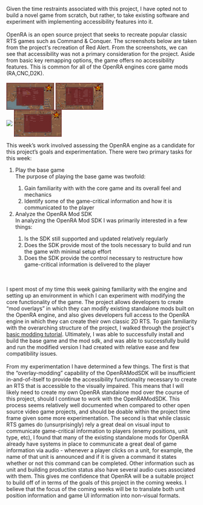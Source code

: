 Given the time restraints associated with this project, I have opted not to build a novel game from scratch, but rather, to take existing software and experiment with implementing accessibility features into it. 
<br>
<br>
OpenRA is an open source project that seeks to recreate popular classic RTS games such as Command & Conquer. The screenshots below are taken from the project's recreation of Red Alert. From the screenshots, we can see that accessibility was not a primary consideration for the project. Aside from basic key remapping options, the game offers no accessibility features. This is common for all of the OpenRA engines core game mods (RA,CNC,D2K). 
<br>
<br>
<img style="width:25%;" align="center" src="https://github.com/atjohans/Project-Apricate/blob/gh-pages/assets/images/image1.png?raw=true">
<img style="width:25%;"  align="center" src="https://github.com/atjohans/Project-Apricate/blob/gh-pages/assets/images/image2.png?raw=true">
<br>
<img style="width:25%;"  align="center" src="https://github.com/atjohans/Project-Apricate/blob/gh-pages/assets/images/image3.png?raw=true">
<img style="width:25%;"  align="center" src="https://github.com/atjohans/Project-Apricate/blob/gh-pages/assets/images/image4.png?raw=true">


This week’s work involved assessing the OpenRA engine as a candidate for this project’s goals and experimentation. There were two primary tasks for this week:
<ol>
  <li>
    Play the base game
  </li>
    The purpose of playing the base game was twofold: 
  <ol>
<li>
  Gain familiarity with with the core game and its overall feel and mechanics 
    </li>
    <li>
  Identify some of the game-critical information and how it is communicated to the player
    </li>
  </ol>
<li>
  Analyze the OpenRA Mod SDK 
</li>
  In analyzing the OpenRA Mod SDK I was primarily interested in a few things: 
  <ol>
    <li>Is the SDK still supported and updated relatively regularly </li>
<li>Does the SDK provide most of the tools necessary to build and run the game with minimal setup effort </li>
<li>Does the SDK provide the control necessary to restructure how game-critical information is delivered to the player</li>
    </ol>
</ol>

<br>
<br>
I spent most of my time this week gaining familiarity with the engine and setting up an environment in which I can experiment with modifying the core functionality of the game. The project allows developers to create “mod overlays” in which they can modify existing standalone mods built on the OpenRA engine, and also gives developers full access to the OpenRA engine in which they can create their own classic 2D RTS. To gain familiarity with the overarching structure of the project, I walked through the project's <a href="https://github.com/OpenRA/OpenRAModSDK/wiki/Getting-Started">basic modding tutorial</a>. Ultimately, I was able to successfully install and build the base game and the mod sdk, and was able to successfully build and run the modified version I had created with relative ease and few compatibility issues. 
<br>
<br>
From my experimentation I have determined a few things.  The first is that the “overlay-modding” capability of the OpenRAModSDK will be insufficient in-and-of-itself to provide the accessibility functionality necessary to create an RTS that is accessible to the visually impaired. This means that I will likely need to create my own OpenRA standalone mod over the course of this project, should I continue to work with the OpenRAModSDK. This process seems relatively well documented when compared to other open source video game projects, and should be doable within the project time frame given some more experimentation. The second is that while classic RTS games do (unsurprisingly) rely a great deal on visual input to communicate game-critical information to players (enemy positions, unit type, etc), I found that many of the existing standalone mods for OpenRA already have systems in place to communicate a great deal of game information via audio - whenever a player clicks on a unit, for example, the name of that unit is announced and if it is given a command it states whether or not this command can be completed. Other information such as unit and building production status also have several audio cues associated with them. This gives me confidence that OpenRA will be a suitable project to build off of in terms of the goals of this project in the coming weeks. I believe that the focus of the coming weeks will be to translate both unit position information and game UI information into non-visual formats.
